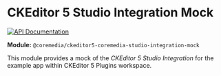 # CKEditor 5 Studio Integration Mock

[![API Documentation][docs:api:badge]][docs:api]

[docs:api]: <https://coremedia.github.io/ckeditor-plugins/docs/api/modules/ckeditor5_coremedia_studio_integration_mock.html> "@coremedia/ckeditor5-coremedia-studio-integration-mock"
[docs:api:badge]: <https://img.shields.io/badge/docs-%F0%9F%93%83%20API-informational?style=for-the-badge>

**Module:** `@coremedia/ckeditor5-coremedia-studio-integration-mock`

This module provides a mock of the _CKEditor 5 Studio Integration_ for the
example app within CKEditor 5 Plugins workspace.
